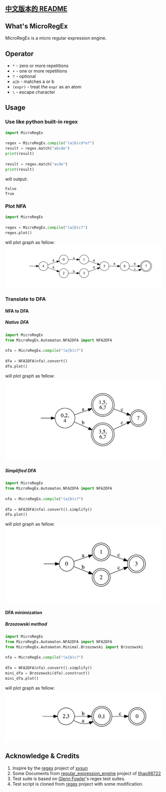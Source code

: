[中文版本的 README](README.zh-Hans.md)
------------------------------

## What's MicroRegEx
MicroRegEx is a micro regular expression engine.

## Operator
* `*` - zero or more repetitions
* `+` - one or more repetitions
* `?` - optional
* `a|b` - matches a or b
* `(expr)` - treat the `expr` as an atom
* `\` - escape character

## Usage
### Use like python built-in regex
```python
import MicroRegEx

regex = MicroRegEx.compile("(a|b)cd*e?")
result = regex.match("abcde")
print(result)

result = regex.match("acde")
print(result)
```

will output:
```text
False
True
```

### Plot NFA
```python
import MicroRegEx

regex = MicroRegEx.compile("(a|b)c?")
regex.plot()
```

will plot graph as fellow:
![NFA](img/nfa.png)

### Translate to DFA
#### NFA to DFA
##### Native DFA
```python
import MicroRegEx
from MicroRegEx.Automaton.NFA2DFA import NFA2DFA

nfa = MicroRegEx.compile("(a|b)c?")

dfa = NFA2DFA(nfa).convert()
dfa.plot()
```

will plot graph as fellow:
![DFA_native](img/dfa_native.png)

##### Simplified DFA
```python
import MicroRegEx
from MicroRegEx.Automaton.NFA2DFA import NFA2DFA

nfa = MicroRegEx.compile("(a|b)c?")

dfa = NFA2DFA(nfa).convert().simplify()
dfa.plot()
```

will plot graph as fellow:
![DFA_simplified](img/dfa_simplified.png)

#### DFA minimization
##### Brzozowski method
```python
import MicroRegEx
from MicroRegEx.Automaton.NFA2DFA import NFA2DFA
from MicroRegEx.Automaton.Minimal.Brzozowski import Brzozowski

nfa = MicroRegEx.compile("(a|b)c?")

dfa = NFA2DFA(nfa).convert().simplify()
mini_dfa = Brzozowski(dfa).construct()
mini_dfa.plot()
```

will plot graph as fellow:
![DFA_mini](img/dfa_mini.png)

## Acknowledge & Credits
1. Inspire by the [regex](https://github.com/xysun/regex) project of [xysun](https://github.com/xysun)
2. Some Documents from [regular\_expression\_engine](https://github.com/lihao98722/regular_expression_engine) project of [lihao98722](https://github.com/lihao98722/)
3. Test suite is based on [Glenn Fowler](http://www.research.att.com/~gsf/testregex/)'s regex test suites.
4. Test script is cloned from [regex](https://github.com/xysun/regex) project with some modification.

